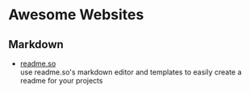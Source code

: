 # Awesome Websites

## Markdown

- [readme.so](https://readme.so/editor) <br /> use readme.so's markdown editor and templates to easily create a readme for your projects

